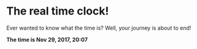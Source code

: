 # The real time clock!

Ever wanted to know what the time is? Well, your journey is about to end!

**The time is Nov 29, 2017, 20:07**